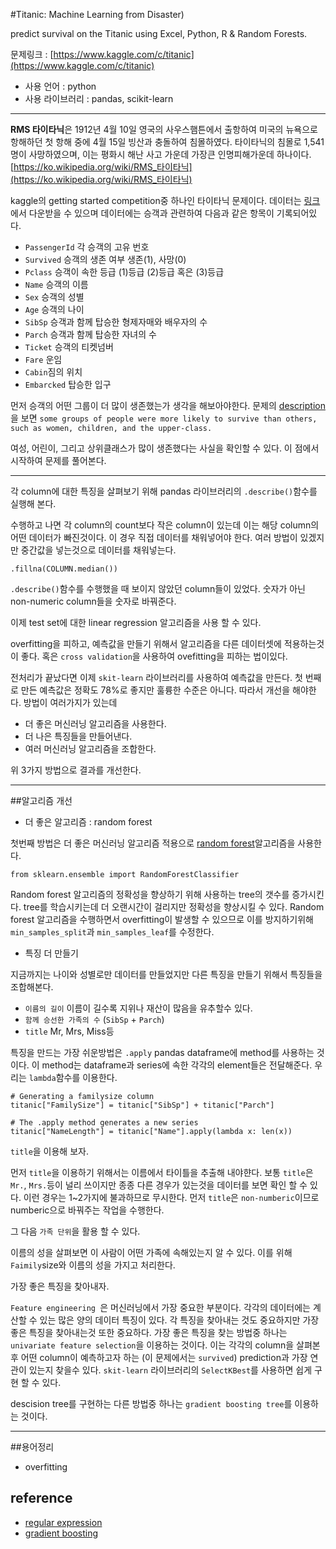 #Titanic: Machine Learning from Disaster)

predict survival on the Titanic using Excel, Python, R & Random Forests.

문제링크 : [https://www.kaggle.com/c/titanic](https://www.kaggle.com/c/titanic)


 - 사용 언어 : python
 - 사용 라이브러리 : pandas, scikit-learn
 
---

**RMS 타이타닉**은 1912년 4월 10일 영국의 사우스햄튼에서 출항하여 미국의 뉴욕으로 항해하던 첫 항해 중에 4월 15일 빙산과 충돌하여 침몰하였다. 타이타닉의 침몰로 1,541명이 사망하였으며, 이는 평화시 해난 사고 가운데 가장큰 인명피해가운데 하나이다.
[https://ko.wikipedia.org/wiki/RMS_타이타닉](https://ko.wikipedia.org/wiki/RMS_타이타닉)

kaggle의 getting started competition중 하나인 타이타닉 문제이다. 데이터는 [링크](https://www.kaggle.com/c/titanic/data)에서 다운받을 수 있으며 데이터에는 승객과 관련하여 다음과 같은 항목이 기록되어있다.

  - ```PassengerId``` 각 승객의 고유 번호
  - ```Survived``` 승객의 생존 여부 생존(1), 사망(0)
  - ```Pclass``` 승객이 속한 등급 (1)등급 (2)등급 혹은 (3)등급
  - ```Name``` 승객의 이름
  - ```Sex``` 승객의 성별
  - ```Age``` 승객의 나이
  - ```SibSp``` 승객과 함께 탑승한 형제자매와 배우자의 수
  - ```Parch``` 승객과 함께 탑승한 자녀의 수
  - ```Ticket``` 승객의 티켓넘버
  - ```Fare``` 운임
  - ```Cabin```짐의 위치
  - ```Embarcked``` 탑승한 입구
  
먼저 승객의 어떤 그룹이 더 많이 생존했는가 생각을 해보아야한다. 문제의 [description](https://www.kaggle.com/c/titanic)을 보면 
  ```some groups of people were more likely to survive than others, such as women, children, and the upper-class.```
  
여성, 어린이, 그리고 상위클래스가 많이 생존했다는 사실을 확인할 수 있다. 이 점에서 시작하여 문제를 풀어본다.

---

각 column에 대한 특징을 살펴보기 위해 pandas 라이브러리의 ```.describe()```함수를 실행해 본다. 

수행하고 나면 각 column의 count보다 작은 column이 있는데 이는 해당 column의 어떤 데이터가 빠진것이다. 이 경우 직접 데이터를 채워넣어야 한다. 여러 방법이 있겠지만 중간값을 넣는것으로 데이터를 채워넣는다.

    .fillna(COLUMN.median())

```.describe()```함수를 수행했을 때 보이지 않았던 column들이 있었다. 숫자가 아닌 non-numeric column들을 숫자로 바꿔준다.


이제 test set에 대한 linear regression 알고리즘을 사용 할 수 있다.

overfitting을 피하고, 예측값을 만들기 위해서 알고리즘을 다른 데이터셋에 적용하는것이 좋다. 혹은 ```cross validation```을 사용하여 ovefitting을 피하는 법이있다. 

전처리가 끝났다면 이제 ```skit-learn``` 라이브러리를 사용하여 예측값을 만든다. 첫 번째로 만든 예측값은 정확도 78%로 좋지만 훌륭한 수준은 아니다. 따라서 개선을 해야한다. 방법이 여러가지가 있는데
 
 - 더 좋은 머신러닝 알고리즘을 사용한다.
 - 더 나은 특징들을 만들어낸다.
 - 여러 머신러닝 알고리즘을 조합한다.
 
위 3가지 방법으로 결과를 개선한다.

 
 
--- 
##알고리즘 개선

  - 더 좋은 알고리즘 : random forest
  
첫번째 방법은 더 좋은 머신러닝 알고리즘 적용으로 [random forest](https://ko.wikipedia.org/wiki/%EB%9E%9C%EB%8D%A4_%ED%8F%AC%EB%A0%88%EC%8A%A4%ED%8A%B8)알고리즘을 사용한다.

 
	from sklearn.ensemble import RandomForestClassifier

Random forest 알고리즘의 정확성을 향상하기 위해 사용하는 tree의 갯수를 증가시킨다. tree를 학습시키는데 더 오랜시간이 걸리지만 정확성을 향상시킬 수 있다. 
Random forest 알고리즘을 수행하면서 overfitting이 발생할 수 있으므로 이를 방지하기위해 ```min_samples_split```과 ```min_samples_leaf```를 수정한다. 

 - 특징 더 만들기

지금까지는 나이와 성별로만 데이터를 만들었지만 다른 특징을 만들기 위해서 특징들을 조합해본다.

 - ```이름의 길이``` 이름이 길수록 지위나 재산이 많음을 유추할수 있다. 
 - ```함께 승선한 가족의 수``` (```SibSp``` + ```Parch```)
 - ``title`` Mr, Mrs, Miss등

특징을 만드는 가장 쉬운방법은 ```.apply``` pandas dataframe에 method를 사용하는 것이다. 이 method는 dataframe과 series에 속한 각각의 element들은 전달해준다. 우리는 ```lambda```함수를 이용한다.

	# Generating a familysize column
	titanic["FamilySize"] = titanic["SibSp"] + titanic["Parch"]

	# The .apply method generates a new series
	titanic["NameLength"] = titanic["Name"].apply(lambda x: len(x))
	


```title```을 이용해 보자.

먼저 ```title```을 이용하기 위해서는 이름에서 타이틀을 추출해 내야햔다. 보통 ```title```은 ```Mr.```, ```Mrs.```등이 널리 쓰이지만 종종 다른 경우가 있는것을 데이터를 보면 확인 할 수 있다. 이런 경우는 1~2가지에 불과하므로 무시한다. 먼저 ```title```은 ```non-numberic```이므로 numberic으로 바꿔주는 작업을 수행한다.


그 다음 ```가족 단위```을 활용 할 수 있다.

이름의 성을 살펴보면 이 사람이 어떤 가족에 속해있는지 알 수 있다. 이를 위해 ```Faimily```size와 이름의 성을 가지고 처리한다.


가장 좋은 특징을 찾아내자.

```Feature engineering ```은 머신러닝에서 가장 중요한 부분이다. 각각의 데이터에는 계산할 수 있는 많은 양의 데이터 특징이 있다. 각 특징을 찾아내는 것도 중요하지만 가장 좋은 특징을 찾아내는것 또한 중요하다.
가장 좋은 특징을 찾는 방법중 하나는``` univariate feature selection```을 이용하는 것이다. 이는 각각의 column을 살펴본 후 어떤 column이 예측하고자 하는 (이 문제에서는 ```survived```) prediction과 가장 연관이 있는지 찾을수 있다.
```skit-learn``` 라이브러리의 ```SelectKBest```를 사용하면 쉽게 구현 할 수 있다.

descision tree를 구현하는 다른 방법중 하나는 ```gradient boosting tree```를 이용하는 것이다. 




---
##용어정리

 - overfitting
 
## reference

 - [regular expression](https://en.wikipedia.org/wiki/Regular_expression)
 - [gradient boosting](https://en.wikipedia.org/wiki/Gradient_boosting)



